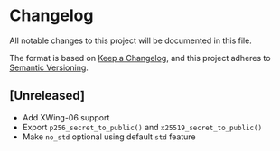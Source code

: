 # Changelog

All notable changes to this project will be documented in this file.

The format is based on [Keep a Changelog](https://keepachangelog.com/en/1.1.0/),
and this project adheres to [Semantic Versioning](https://semver.org/spec/v2.0.0.html).

## [Unreleased]

-  Add XWing-06 support
-  Export `p256_secret_to_public()` and `x25519_secret_to_public()`
-  Make `no_std` optional using default `std` feature
